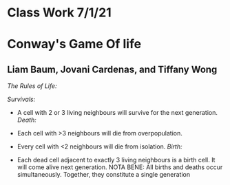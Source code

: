 # Class Work 7/1/21
# Conway's Game Of life

## Liam Baum, Jovani Cardenas, and Tiffany Wong

*The Rules of Life:*

*Survivals:*
- A cell with 2 or 3 living neighbours will survive for the next generation.
*Death:*

- Each cell with >3 neighbours will die from overpopulation.
- Every cell with <2 neighbours will die from isolation.
*Birth:*

- Each dead cell adjacent to exactly 3 living neighbours is a birth cell. It will come alive next generation.
NOTA BENE:  All births and deaths occur simultaneously. Together, they constitute a single generation

